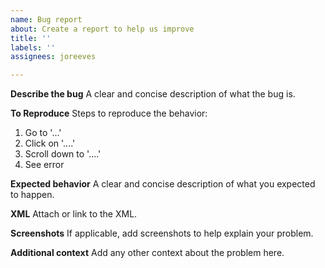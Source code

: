 ```yaml
---
name: Bug report
about: Create a report to help us improve
title: ''
labels: ''
assignees: joreeves

---
```


**Describe the bug**
A clear and concise description of what the bug is.

**To Reproduce**
Steps to reproduce the behavior:
1. Go to '...'
2. Click on '....'
3. Scroll down to '....'
4. See error

**Expected behavior**
A clear and concise description of what you expected to happen.

**XML**
Attach or link to the XML.

**Screenshots**
If applicable, add screenshots to help explain your problem.

**Additional context**
Add any other context about the problem here.
